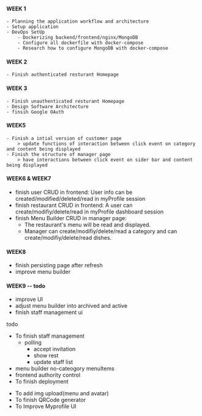 #### WEEK 1

    - Planning the application workflow and architecture
    - Setup application
    - DevOps SetUp
        - Dockerizing backend/frontend/nginx/MongoDB
        - Configure all dockerfile with docker-compose
        - Research how to configure MongoDB with docker-compose

#### WEEK 2

    - Finish authenticated resturant Homepage

#### WEEK 3

    - Finish unauthenticated resturant Homepage
    - Design Software Architecture
    - finsih Google OAuth

#### WEEK5

    - Finish a intial version of customer page
        > update functions of interaction between click event on category and content being displayed
    - Finish the structure of manager page
        > have interactions between click event on sider bar and content being displayed

#### WEEK6 & WEEK7

-   finish user CRUD in frontend: User info can be created/modified/deleted/read in myProfile session
-   finish restaurant CRUD in frontend: A user can create/modifiy/delete/read in myProfile dashboard session
-   finish Menu Builder CRUD in manager page:
    -   The restaurant's menu will be read and displayed.
    -   Manager can create/modifiy/delete/read a category and can create/modifiy/delete/read dishes.

#### WEEK8

-   finish persisting page after refresh
-   improve menu builder

#### WEEK9 -- todo

-   improve UI
-   adjust menu builder into archived and active
-   finish staff management ui

todo

-   To finish staff management
    -   polling
        -   accept invitation
        -   show rest
        -   update staff list
-   menu builder no-cateogory menuItems
-   frontend authority control
-   To finish deployment

*   To add img upload(menu and avatar)
*   To finish QRCode generator
*   To Improve Myprofile UI
